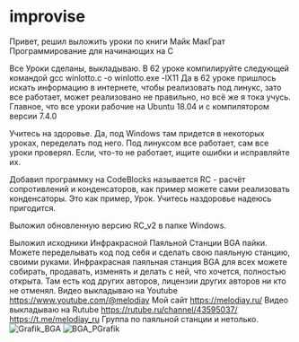 # improvise

Привет, решил выложить уроки по книги Майк МакГрат
Программирование для начинающих на С

Все Уроки сделаны, выкладываю. 
В 62 уроке компилируйте следующей
командой gcc winlotto.c -o winlotto.exe -lX11 
Да в 62 уроке пришлось искать информацию в интернете, чтобы реализовать под линукс, зато все работает, может реализовано не правильно, но всё же я тока учусь. Главное, что все уроки рабочие на Ubuntu 18.04 и с компилятором версии 7.4.0

Учитесь на здоровье. 
Да, под Windows там придется в некоторых уроках, переделать под него. Под линуксом все работает, сам все уроки проверял. Если, что-то не работает, ищите ошибки и исправляйте их.

Добавил программку на CodeBlocks называется RC - расчёт сопротивлений и конденсаторов, как пример можете сами реализовать конденсаторы. Это как пример, Урок.
Учитесь наздоровье надеюсь пригодится.

Выложил обновленную версию  RC_v2 в папке Windows.

Выложил исходники Инфракрасной Паяльной Станции BGA пайки. Можете переделывать код под себя и сделать свою паяльную станцию, своими руками. 
Инфракрасная паяльная станция BGA для всех можете собирать, продавать, изменять и делать с ней, что хочется, полностью открыта. 
Там есть код других авторов, лицензии других авторов ни кто не отменял. 
Видео выкладываю на Youtube https://www.youtube.com/@melodiay 
Мой сайт https://melodiay.ru/
Видео выкладываю на Rutube https://rutube.ru/channel/43595037/
https://t.me/melodiay_ru Группа по паяльной станции и нетолько.
![Grafik_BGA](https://github.com/user-attachments/assets/93bceb1b-e945-4301-818e-119db6e9c5e7)
![BGA_PGrafik](https://github.com/user-attachments/assets/804e750b-7a06-4f33-a8aa-bf7017381bcc)




